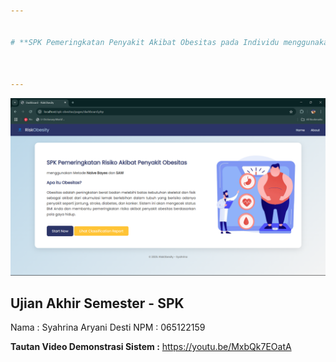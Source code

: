```yaml
---


# **SPK Pemeringkatan Penyakit Akibat Obesitas pada Individu menggunakan Metode Naive Bayes dan SAW**



---
```


![image](spk.png)

**Ujian Akhir Semester - SPK**
---

Nama   : Syahrina Aryani Desti
NPM    : 065122159

**Tautan Video Demonstrasi Sistem :** https://youtu.be/MxbQk7EOatA
